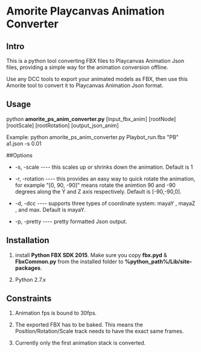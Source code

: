 # Amorite Playcanvas Animation Converter

## Intro

This is a python tool converting FBX files to Playcanvas Animation Json files, providing a simple way for the animation conversion offline.

Use any DCC tools to export your animated models as FBX, then use this Amorite tool to convert it to Playcanvas Animation Json format.

## Usage

python **amorite_ps_anim_converter.py** [input_fbx_anim] [rootNode] [rootScale] [rootRotation] [output_json_anim]

Example: python amorite_ps_anim_converter.py Playbot_run.fbx "PB" a1.json -s 0.01

##Options

- -s, -scale ---- this scales up or shrinks down the animation. Default is 1

- -r, -rotation ---- this provides an easy way to quick rotate the animation, for example "[0, 90, -90]" means rotate the animtion 90 and -90 degrees along the Y and Z axis respectively. Default is [-90,-90,0].

- -d, -dcc ---- supports three types of coordinate system: mayaY , mayaZ , and max. Default is mayaY.

- -p, -pretty ---- pretty formatted Json output.

## Installation

1. install **Python FBX SDK 2015**. Make sure you copy **fbx.pyd** & **FbxCommon.py** from the installed folder to **%python_path%/Lib/site-packages**.

2. Python 2.7.x

## Constraints

1. Animation fps is bound to 30fps.

2. The exported FBX has to be baked. This means the Position/Rotation/Scale track needs to have the exact same frames.

3. Currently only the first animation stack is converted.
